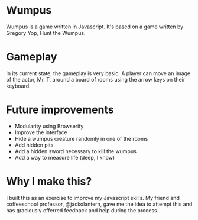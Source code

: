 # Wumpus

Wumpus is a game written in Javascript. It's based on a game written by Gregory Yop, Hunt the Wumpus. 

# Gameplay

In its current state, the gameplay is very basic. A player can move an image of the actor, Mr. T, around a board of rooms using the arrow keys on their keyboard. 

# Future improvements

- Modularity using Browserify
- Improve the interface
- Hide a wumpus creature randomly in one of the rooms
- Add hidden pits
- Add a hidden sword necessary to kill the wumpus
- Add a way to measure life (deep, I know)

# Why I make this? 

I built this as an exercise to improve my Javascript skills. My friend and coffeeschool professor, @jackolantern, gave me the idea to attempt this and has graciously offerred feedback and help during the process.
